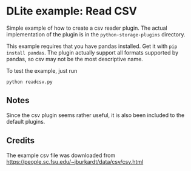 DLite example: Read CSV
=======================
Simple example of how to create a csv reader plugin.  The actual
implementation of the plugin is in the `python-storage-plugins`
directory.

This example requires that you have pandas installed.  Get it with
`pip install pandas`.  The plugin actually support all formats
supported by pandas, so csv may not be the most descriptive name.

To test the example, just run

    python readcsv.py


Notes
-----
Since the csv plugin seems rather useful, it is also been included to
the default plugins.


Credits
-------
The example csv file was downloaded from
https://people.sc.fsu.edu/~jburkardt/data/csv/csv.html
